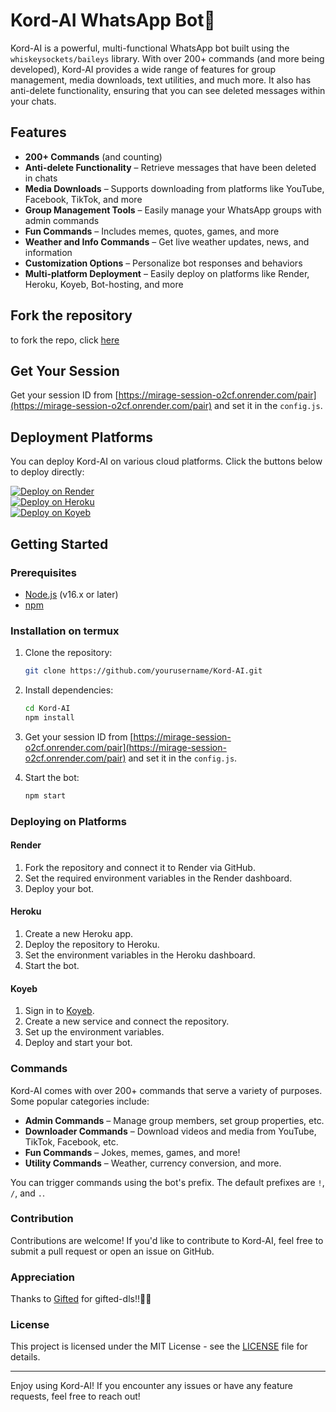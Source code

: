 
# Kord-AI WhatsApp Bot🤖

Kord-AI is a powerful, multi-functional WhatsApp bot built using the `whiskeysockets/baileys` library. With over 200+ commands (and more being developed), Kord-AI provides a wide range of features for group management, media downloads, text utilities, and much more. It also has anti-delete functionality, ensuring that you can see deleted messages within your chats.

## Features

- **200+ Commands** (and counting)
- **Anti-delete Functionality** – Retrieve messages that have been deleted in chats
- **Media Downloads** – Supports downloading from platforms like YouTube, Facebook, TikTok, and more
- **Group Management Tools** – Easily manage your WhatsApp groups with admin commands
- **Fun Commands** – Includes memes, quotes, games, and more
- **Weather and Info Commands** – Get live weather updates, news, and information
- **Customization Options** – Personalize bot responses and behaviors
- **Multi-platform Deployment** – Easily deploy on platforms like Render, Heroku, Koyeb, Bot-hosting, and more

## Fork the repository
to fork the repo, click [here](https://github.com/M3264/Kord-Ai/fork)

## Get Your Session
Get your session ID from [https://mirage-session-o2cf.onrender.com/pair](https://mirage-session-o2cf.onrender.com/pair) and set it in the `config.js`.

## Deployment Platforms

You can deploy Kord-AI on various cloud platforms. Click the buttons below to deploy directly:

[![Deploy on Render](https://www.render.com/images/deploy-button.svg)](https://render.com/)  
[![Deploy on Heroku](https://www.herokucdn.com/deploy/button.svg)](https://heroku.com/)  
[![Deploy on Koyeb](https://www.koyeb.com/static/images/deploy/koyeb-button.svg)](https://koyeb.com/)

## Getting Started

### Prerequisites

- [Node.js](https://nodejs.org/) (v16.x or later)
- [npm](https://www.npmjs.com/)

### Installation on termux

1. Clone the repository:

   ```bash
   git clone https://github.com/yourusername/Kord-AI.git
   ```

2. Install dependencies:

   ```bash
   cd Kord-AI
   npm install
   ```

3. Get your session ID from [https://mirage-session-o2cf.onrender.com/pair](https://mirage-session-o2cf.onrender.com/pair) and set it in the `config.js`.

4. Start the bot:

   ```bash
   npm start
   ```

### Deploying on Platforms

#### Render

1. Fork the repository and connect it to Render via GitHub.
2. Set the required environment variables in the Render dashboard.
3. Deploy your bot.

#### Heroku

1. Create a new Heroku app.
2. Deploy the repository to Heroku.
3. Set the environment variables in the Heroku dashboard.
4. Start the bot.

#### Koyeb

1. Sign in to [Koyeb](https://koyeb.com/).
2. Create a new service and connect the repository.
3. Set up the environment variables.
4. Deploy and start your bot.

### Commands

Kord-AI comes with over 200+ commands that serve a variety of purposes. Some popular categories include:

- **Admin Commands** – Manage group members, set group properties, etc.
- **Downloader Commands** – Download videos and media from YouTube, TikTok, Facebook, etc.
- **Fun Commands** – Jokes, memes, games, and more!
- **Utility Commands** – Weather, currency conversion, and more.

You can trigger commands using the bot's prefix. The default prefixes are `!`, `/`, and `.`.

### Contribution

Contributions are welcome! If you'd like to contribute to Kord-AI, feel free to submit a pull request or open an issue on GitHub.

### Appreciation
Thanks to [Gifted](https://github.com/mouricedevs) for gifted-dls!!🤩🤩

### License

This project is licensed under the MIT License - see the [LICENSE](LICENSE) file for details.

---

Enjoy using Kord-AI! If you encounter any issues or have any feature requests, feel free to reach out!